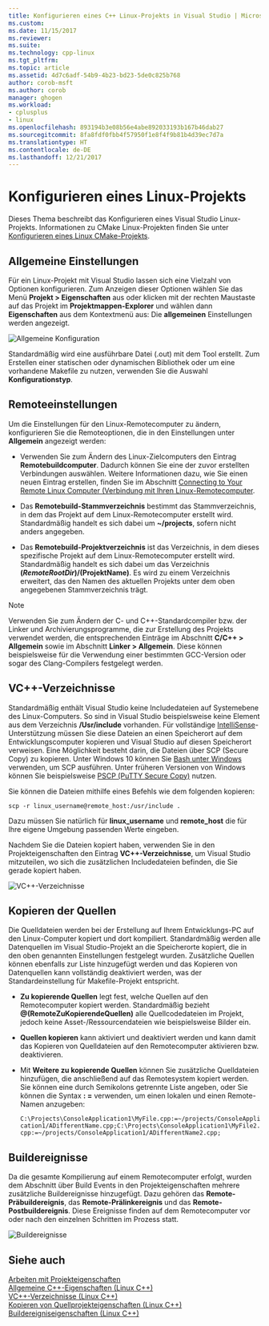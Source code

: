 ```yaml
---
title: Konfigurieren eines C++ Linux-Projekts in Visual Studio | Microsoft Docs
ms.custom: 
ms.date: 11/15/2017
ms.reviewer: 
ms.suite: 
ms.technology: cpp-linux
ms.tgt_pltfrm: 
ms.topic: article
ms.assetid: 4d7c6adf-54b9-4b23-bd23-5de0c825b768
author: corob-msft
ms.author: corob
manager: ghogen
ms.workload:
- cplusplus
- linux
ms.openlocfilehash: 893194b3e08b56e4abe892033193b167b46dab27
ms.sourcegitcommit: 8fa8fdf0fbb4f57950f1e8f4f9b81b4d39ec7d7a
ms.translationtype: HT
ms.contentlocale: de-DE
ms.lasthandoff: 12/21/2017
---
```

# <a name="configure-a-linux-project"></a>Konfigurieren eines Linux-Projekts
Dieses Thema beschreibt das Konfigurieren eines Visual Studio Linux-Projekts. Informationen zu CMake Linux-Projekten finden Sie unter [Konfigurieren eines Linux CMake-Projekts](cmake-linux-project.md).

## <a name="general-settings"></a>Allgemeine Einstellungen
Für ein Linux-Projekt mit Visual Studio lassen sich eine Vielzahl von Optionen konfigurieren.  Zum Anzeigen dieser Optionen wählen Sie das Menü **Projekt > Eigenschaften** aus oder klicken mit der rechten Maustaste auf das Projekt im **Projektmappen-Explorer** und wählen dann **Eigenschaften** aus dem Kontextmenü aus: Die **allgemeinen** Einstellungen werden angezeigt.

![Allgemeine Konfiguration](media/settings_general.png)

Standardmäßig wird eine ausführbare Datei (.out) mit dem Tool erstellt.  Zum Erstellen einer statischen oder dynamischen Bibliothek oder um eine vorhandene Makefile zu nutzen, verwenden Sie die Auswahl **Konfigurationstyp**.

## <a name="remote-settings"></a>Remoteeinstellungen
Um die Einstellungen für den Linux-Remotecomputer zu ändern, konfigurieren Sie die Remoteoptionen, die in den Einstellungen unter **Allgemein** angezeigt werden:

* Verwenden Sie zum Ändern des Linux-Zielcomputers den Eintrag **Remotebuildcomputer**.  Dadurch können Sie eine der zuvor erstellten Verbindungen auswählen.  Weitere Informationen dazu, wie Sie einen neuen Eintrag erstellen, finden Sie im Abschnitt [Connecting to Your Remote Linux Computer (Verbindung mit Ihren Linux-Remotecomputer](connect-to-your-remote-linux-computer.md).

* Das **Remotebuild-Stammverzeichnis** bestimmt das Stammverzeichnis, in dem das Projekt auf dem Linux-Remotecomputer erstellt wird.  Standardmäßig handelt es sich dabei um **~/projects**, sofern nicht anders angegeben.

* Das **Remotebuild-Projektverzeichnis** ist das Verzeichnis, in dem dieses spezifische Projekt auf dem Linux-Remotecomputer erstellt wird.  Standardmäßig handelt es sich dabei um das Verzeichnis **$(RemoteRootDir)/$(ProjektName)**. Es wird zu einem Verzeichnis erweitert, das den Namen des aktuellen Projekts unter dem oben angegebenen Stammverzeichnis trägt.

> [!NOTE]
> Verwenden Sie zum Ändern der C- und C++-Standardcompiler bzw. der Linker und Archivierungsprogramme, die zur Erstellung des Projekts verwendet werden, die entsprechenden Einträge im Abschnitt **C/C++ > Allgemein** sowie im Abschnitt **Linker > Allgemein**.  Diese können beispielsweise für die Verwendung einer bestimmten GCC-Version oder sogar des Clang-Compilers festgelegt werden.

## <a name="vc-directories"></a>VC++-Verzeichnisse
Standardmäßig enthält Visual Studio keine Includedateien auf Systemebene des Linux-Computers.  So sind in Visual Studio beispielsweise keine Element aus dem Verzeichnis **/Usr/include** vorhanden.  Für vollständige [IntelliSense](/visualstudio/ide/using-intellisense)-Unterstützung müssen Sie diese Dateien an einen Speicherort auf dem Entwicklungscomputer kopieren und Visual Studio auf diesen Speicherort verweisen.  Eine Möglichkeit besteht darin, die Dateien über SCP (Secure Copy) zu kopieren.  Unter Windows 10 können Sie [Bash unter Windows ](https://msdn.microsoft.com/commandline/wsl/about) verwenden, um SCP ausführen.  Unter früheren Versionen von Windows können Sie beispielsweise [PSCP (PuTTY Secure Copy)](http://www.chiark.greenend.org.uk/~sgtatham/putty/download.html) nutzen.

Sie können die Dateien mithilfe eines Befehls wie dem folgenden kopieren:

`scp -r linux_username@remote_host:/usr/include .`

Dazu müssen Sie natürlich für **linux_username** und **remote_host** die für Ihre eigene Umgebung passenden Werte eingeben.

Nachdem Sie die Dateien kopiert haben, verwenden Sie in den Projekteigenschaften den Eintrag **VC++-Verzeichnisse**, um Visual Studio mitzuteilen, wo sich die zusätzlichen Includedateien befinden, die Sie gerade kopiert haben.

![VC++-Verzeichnisse](media/settings_directories.png)

## <a name="copy-sources"></a>Kopieren der Quellen
Die Quelldateien werden bei der Erstellung auf Ihrem Entwicklungs-PC auf den Linux-Computer kopiert und dort kompiliert.  Standardmäßig werden alle Datenquellen im Visual Studio-Projekt an die Speicherorte kopiert, die in den oben genannten Einstellungen festgelegt wurden.  Zusätzliche Quellen können ebenfalls zur Liste hinzugefügt werden und das Kopieren von Datenquellen kann vollständig deaktiviert werden, was der Standardeinstellung für Makefile-Projekt entspricht.

* **Zu kopierende Quellen** legt fest, welche Quellen auf den Remotecomputer kopiert werden.  Standardmäßig bezieht **@(RemoteZuKopierendeQuellen)** alle Quellcodedateien im Projekt, jedoch keine Asset-/Ressourcendateien wie beispielsweise Bilder ein.

* **Quellen kopieren** kann aktiviert und deaktiviert werden und kann damit das Kopieren von Quelldateien auf den Remotecomputer aktivieren bzw. deaktivieren.

* Mit **Weitere zu kopierende Quellen** können Sie zusätzliche Quelldateien hinzufügen, die anschließend auf das Remotesystem kopiert werden.  Sie können eine durch Semikolons getrennte Liste angeben, oder Sie können die Syntax **: =** verwenden, um einen lokalen und einen Remote-Namen anzugeben:

  `C:\Projects\ConsoleApplication1\MyFile.cpp:=~/projects/ConsoleApplication1/ADifferentName.cpp;C:\Projects\ConsoleApplication1\MyFile2.cpp:=~/projects/ConsoleApplication1/ADifferentName2.cpp;`

## <a name="build-events"></a>Buildereignisse
Da die gesamte Kompilierung auf einem Remotecomputer erfolgt, wurden dem Abschnitt über Build Events in den Projekteigenschaften mehrere zusätzliche Buildereignisse hinzugefügt.  Dazu gehören das **Remote-Präbuildereignis**, das **Remote-Prälinkereignis** und das **Remote-Postbuildereignis**. Diese Ereignisse finden auf dem Remotecomputer vor oder nach den einzelnen Schritten im Prozess statt.

![Buildereignisse](media/settings_buildevents.png)

## <a name="see-also"></a>Siehe auch
[Arbeiten mit Projekteigenschaften](../ide/working-with-project-properties.md)  
[Allgemeine C++-Eigenschaften (Linux C++)](../linux/prop-pages/general-linux.md)  
[VC++-Verzeichnisse (Linux C++)](../linux/prop-pages/directories-linux.md)  
[Kopieren von Quellprojekteigenschaften (Linux C++)](../linux/prop-pages/copy-sources-project.md)  
[Buildereigniseigenschaften (Linux C++)](../linux/prop-pages/build-events-linux.md)